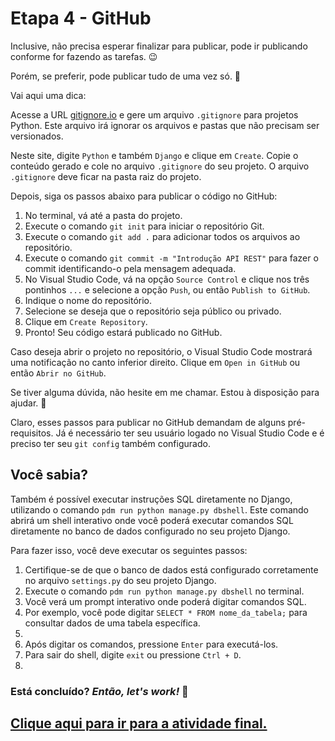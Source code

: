# Etapa 4 - GitHub

Inclusive, não precisa esperar finalizar para publicar, pode ir publicando conforme for fazendo as tarefas. 😉

Porém, se preferir, pode publicar tudo de uma vez só. 🚀

Vai aqui uma dica:

Acesse a URL [gitignore.io](https://www.gitignore.io/) e gere um arquivo `.gitignore` para projetos Python. Este arquivo irá ignorar os arquivos e pastas que não precisam ser versionados.

Neste site, digite `Python` e também `Django` e clique em `Create`. Copie o conteúdo gerado e cole no arquivo `.gitignore` do seu projeto. O arquivo `.gitignore` deve ficar na pasta raiz do projeto.

Depois, siga os passos abaixo para publicar o código no GitHub:

1. No terminal, vá até a pasta do projeto.
2. Execute o comando `git init` para iniciar o repositório Git.
3. Execute o comando `git add .` para adicionar todos os arquivos ao repositório.
4. Execute o comando `git commit -m "Introdução API REST"` para fazer o commit identificando-o pela mensagem adequada.
5. No Visual Studio Code, vá na opção `Source Control` e clique nos três pontinhos `...` e selecione a opção `Push`, ou então `Publish to GitHub`.
6. Indique o nome do repositório.
7. Selecione se deseja que o repositório seja público ou privado.
8. Clique em `Create Repository`.
9. Pronto! Seu código estará publicado no GitHub.

Caso deseja abrir o projeto no repositório, o Visual Studio Code mostrará uma notificação no canto inferior direito. Clique em `Open in GitHub` ou então `Abrir no GitHub`.

Se tiver alguma dúvida, não hesite em me chamar. Estou à disposição para ajudar. 🤗

Claro, esses passos para publicar no GitHub demandam de alguns pré-requisitos. Já é necessário ter seu usuário logado no Visual Studio Code e é preciso ter seu `git config` também configurado.

## Você sabia?

Também é possível executar instruções SQL diretamente no Django, utilizando o comando `pdm run python manage.py dbshell`. Este comando abrirá um shell interativo onde você poderá executar comandos SQL diretamente no banco de dados configurado no seu projeto Django.

Para fazer isso, você deve executar os seguintes passos:
1. Certifique-se de que o banco de dados está configurado corretamente no arquivo `settings.py` do seu projeto Django.
2. Execute o comando `pdm run python manage.py dbshell` no terminal.
3. Você verá um prompt interativo onde poderá digitar comandos SQL.
4. Por exemplo, você pode digitar `SELECT * FROM nome_da_tabela;` para consultar dados de uma tabela específica.
5. 
4. Após digitar os comandos, pressione `Enter` para executá-los.
5. Para sair do shell, digite `exit` ou pressione `Ctrl + D`.
6. 


### Está concluído? ***Então, _let's work_!*** 🚀

## [Clique aqui para ir para a atividade final.](../etapa_05/README.md)